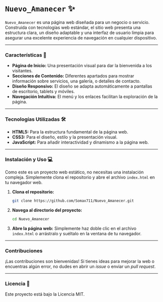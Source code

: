 # `Nuevo_Amanecer` ✨

`Nuevo_Amanecer` es una página web diseñada para un negocio o servicio. Construida con tecnologías web estándar, el sitio web presenta una estructura clara, un diseño adaptable y una interfaz de usuario limpia para asegurar una excelente experiencia de navegación en cualquier dispositivo.

-----

### Características 🚀

  * **Página de Inicio:** Una presentación visual para dar la bienvenida a los visitantes.
  * **Secciones de Contenido:** Diferentes apartados para mostrar información sobre servicios, una galería, o detalles de contacto.
  * **Diseño Responsivo:** El diseño se adapta automáticamente a pantallas de escritorio, tablets y móviles.
  * **Navegación Intuitiva:** El menú y los enlaces facilitan la exploración de la página.

-----

### Tecnologías Utilizadas 🛠️

  * **HTML5:** Para la estructura fundamental de la página web.
  * **CSS3:** Para el diseño, estilo y la presentación visual.
  * **JavaScript:** Para añadir interactividad y dinamismo a la página web.

-----

### Instalación y Uso 💻

Como este es un proyecto web estático, no necesitas una instalación compleja. Simplemente clona el repositorio y abre el archivo `index.html` en tu navegador web.

1.  **Clona el repositorio:**

    ```bash
    git clone https://github.com/Somax711/Nuevo_Amanecer.git
    ```

2.  **Navega al directorio del proyecto:**

    ```bash
    cd Nuevo_Amanecer
    ```

3.  **Abre la página web:**
    Simplemente haz doble clic en el archivo `index.html` o arrástralo y suéltalo en la ventana de tu navegador.

-----

### Contribuciones 

¡Las contribuciones son bienvenidas\! Si tienes ideas para mejorar la web o encuentras algún error, no dudes en abrir un *issue* o enviar un *pull request*.

-----

### Licencia 📄

Este proyecto está bajo la Licencia MIT.
